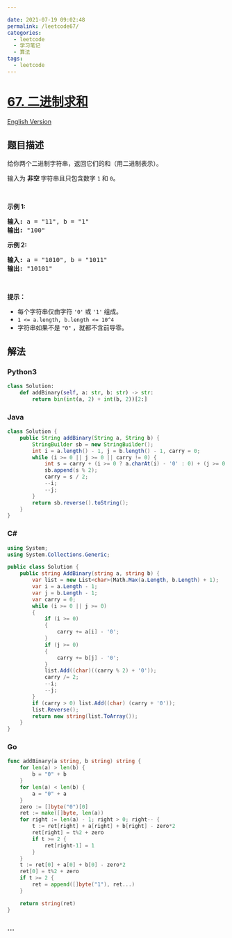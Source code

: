 ```yaml
---

date: 2021-07-19 09:02:48
permalink: /leetcode67/
categories:
  - leetcode
  - 学习笔记
  - 算法  
tags:
  - leetcode
---
```

# [67. 二进制求和](https://leetcode-cn.com/problems/add-binary)

[English Version](https://cdn.jsdelivr.net/gh/doocs/leetcode@main/solution/0000-0099/0067.Add%20Binary/README_EN.md)

## 题目描述

<!-- 这里写题目描述 -->

<p>给你两个二进制字符串，返回它们的和（用二进制表示）。</p>

<p>输入为 <strong>非空 </strong>字符串且只包含数字&nbsp;<code>1</code>&nbsp;和&nbsp;<code>0</code>。</p>

<p>&nbsp;</p>

<p><strong>示例&nbsp;1:</strong></p>

<pre><strong>输入:</strong> a = &quot;11&quot;, b = &quot;1&quot;
<strong>输出:</strong> &quot;100&quot;</pre>

<p><strong>示例&nbsp;2:</strong></p>

<pre><strong>输入:</strong> a = &quot;1010&quot;, b = &quot;1011&quot;
<strong>输出:</strong> &quot;10101&quot;</pre>

<p>&nbsp;</p>

<p><strong>提示：</strong></p>

<ul>
	<li>每个字符串仅由字符 <code>&#39;0&#39;</code> 或 <code>&#39;1&#39;</code> 组成。</li>
	<li><code>1 &lt;= a.length, b.length &lt;= 10^4</code></li>
	<li>字符串如果不是 <code>&quot;0&quot;</code> ，就都不含前导零。</li>
</ul>


## 解法

<!-- 这里可写通用的实现逻辑 -->

<!-- tabs:start -->

### **Python3**

<!-- 这里可写当前语言的特殊实现逻辑 -->

```python
class Solution:
    def addBinary(self, a: str, b: str) -> str:
        return bin(int(a, 2) + int(b, 2))[2:]
```

### **Java**

<!-- 这里可写当前语言的特殊实现逻辑 -->

```java
class Solution {
    public String addBinary(String a, String b) {
        StringBuilder sb = new StringBuilder();
        int i = a.length() - 1, j = b.length() - 1, carry = 0;
        while (i >= 0 || j >= 0 || carry != 0) {
            int s = carry + (i >= 0 ? a.charAt(i) - '0' : 0) + (j >= 0 ? b.charAt(j) - '0' : 0);
            sb.append(s % 2);
            carry = s / 2;
            --i;
            --j;
        }
        return sb.reverse().toString();
    }
}
```

### **C#**

```cs
using System;
using System.Collections.Generic;

public class Solution {
    public string AddBinary(string a, string b) {
        var list = new List<char>(Math.Max(a.Length, b.Length) + 1);
        var i = a.Length - 1;
        var j = b.Length - 1;
        var carry = 0;
        while (i >= 0 || j >= 0)
        {
            if (i >= 0)
            {
                carry += a[i] - '0';
            }
            if (j >= 0)
            {
                carry += b[j] - '0';
            }
            list.Add((char)((carry % 2) + '0'));
            carry /= 2;
            --i;
            --j;
        }
        if (carry > 0) list.Add((char) (carry + '0'));
        list.Reverse();
        return new string(list.ToArray());
    }
}
```

### **Go**

```go
func addBinary(a string, b string) string {
	for len(a) > len(b) {
		b = "0" + b
	}
	for len(a) < len(b) {
		a = "0" + a
	}
	zero := []byte("0")[0]
	ret := make([]byte, len(a))
	for right := len(a) - 1; right > 0; right-- {
		t := ret[right] + a[right] + b[right] - zero*2
		ret[right] = t%2 + zero
		if t >= 2 {
			ret[right-1] = 1
		}
	}
	t := ret[0] + a[0] + b[0] - zero*2
	ret[0] = t%2 + zero
	if t >= 2 {
		ret = append([]byte("1"), ret...)
	}

	return string(ret)
}
```

### **...**

```

```

<!-- tabs:end -->

